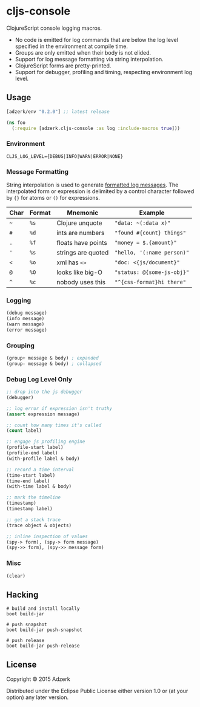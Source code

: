 # cljs-console

ClojureScript console logging macros.

- No code is emitted for log commands that are below the log level specified
  in the environment at compile time.
- Groups are only emitted when their body is not elided.
- Support for log message formatting via string interpolation.
- ClojureScript forms are pretty-printed.
- Support for debugger, profiling and timing, respecting environment log level.

## Usage

[](dependency)
```clojure
[adzerk/env "0.2.0"] ;; latest release
```
[](/dependency)

```clojure
(ns foo
  (:require [adzerk.cljs-console :as log :include-macros true]))
```

### Environment

```
CLJS_LOG_LEVEL={DEBUG|INFO|WARN|ERROR|NONE}
```

### Message Formatting

String interpolation is used to generate [formatted log messages][format]. The
interpolated form or expression is delimited by a control character followed by
`{}` for atoms or `()` for expressions.

| Char | Format | Mnemonic            | Example                    |
|------|--------|---------------------|----------------------------|
| `~`  | `%s`   | Clojure unquote     | `"data: ~(:data x)"`       |
| `#`  | `%d`   | ints are numbers    | `"found #{count} things"`  |
| `.`  | `%f`   | floats have points  | `"money = $.{amount}"`     |
| `'`  | `%s`   | strings are quoted  | `"hello, '(:name person)"` |
| `<`  | `%o`   | xml has `<>`        | `"doc: <{js/document}"`    |
| `@`  | `%O`   | looks like big-O    | `"status: @{some-js-obj}"` |
| `^`  | `%c`   | nobody uses this    | `"^{css-format}hi there"`  |

### Logging

```clojure
(debug message)
(info message)
(warn message)
(error message)
```

### Grouping

```clojure
(group+ message & body) ; expanded
(group- message & body) ; collapsed
```

### Debug Log Level Only

```clojure
;; drop into the js debugger
(debugger)

;; log error if expression isn't truthy
(assert expression message)

;; count how many times it's called
(count label)

;; engage js profiling engine
(profile-start label)
(profile-end label)
(with-profile label & body)

;; record a time interval
(time-start label)
(time-end label)
(with-time label & body)

;; mark the timeline
(timestamp)
(timestamp label)

;; get a stack trace
(trace object & objects)

;; inline inspection of values
(spy-> form), (spy-> form message)
(spy->> form), (spy->> message form)
```

### Misc

```clojure
(clear)
```

## Hacking

```
# build and install locally
boot build-jar
```
```
# push snapshot
boot build-jar push-snapshot
```
```
# push release
boot build-jar push-release
```

## License

Copyright © 2015 Adzerk

Distributed under the Eclipse Public License either version 1.0 or (at
your option) any later version.

[format]: https://developer.chrome.com/devtools/docs/console-api#consolelogobject-object

